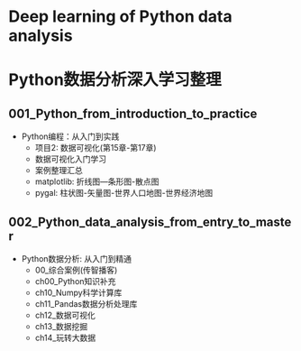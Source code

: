 # Deep learning of Python data analysis 
# Python数据分析深入学习整理

## 001_Python_from_introduction_to_practice
- Python编程：从入门到实践 
    - 项目2: 数据可视化(第15章-第17章)
    - 数据可视化入门学习
    - 案例整理汇总
    - matplotlib: 折线图—条形图-散点图
    - pygal: 柱状图-矢量图-世界人口地图-世界经济地图
    
## 002_Python_data_analysis_from_entry_to_master
- Python数据分析: 从入门到精通
    - 00_综合案例(传智播客)
    - ch00_Python知识补充
    - ch10_Numpy科学计算库
    - ch11_Pandas数据分析处理库
    - ch12_数据可视化
    - ch13_数据挖掘
    - ch14_玩转大数据
 



